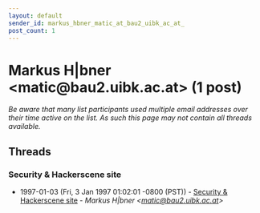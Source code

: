 ```yaml
---
layout: default
sender_id: markus_hbner_matic_at_bau2_uibk_ac_at_
post_count: 1
---
```


# Markus H|bner <matic<span>@</span>bau2.uibk.ac.at> (1 post)

_Be aware that many list participants used multiple email addresses over their time active on the list. As such this page may not contain all threads available._

## Threads

### Security & Hackerscene site
+ 1997-01-03 (Fri, 3 Jan 1997 01:02:01 -0800 (PST)) - [Security & Hackerscene site](/archive/1997/01/64c6a244c187e9d7b76c17592e0bc071a68429797e7be2a2d433e0e06298f57d) - _Markus H|bner \<matic@bau2.uibk.ac.at\>_

